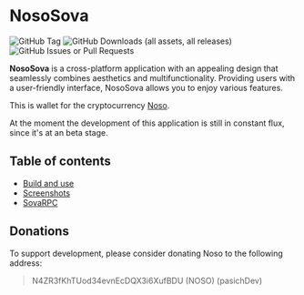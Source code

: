 # NosoSova
![GitHub Tag](https://img.shields.io/github/v/tag/Noso-Project/NosoSova)
![GitHub Downloads (all assets, all releases)](https://img.shields.io/github/downloads/Noso-Project/NosoSova/total)
![GitHub Issues or Pull Requests](https://img.shields.io/github/issues/Noso-Project/NosoSova)

**NosoSova** is a cross-platform application with an appealing design that seamlessly combines aesthetics and multifunctionality. Providing users with a user-friendly interface, NosoSova allows you to enjoy various features.

This is wallet for the cryptocurrency [Noso](https://nosocoin.com).

At the moment the development of this application is still in constant flux, since it's at an beta stage.

## Table of contents 

- [Build and use](doc/build_use.md)
- [Screenshots](doc/screenshots.md)
- [SovaRPC](sovarpc)

## Donations

To support development, please consider donating Noso to the following address:
> N4ZR3fKhTUod34evnEcDQX3i6XufBDU (NOSO) (pasichDev)
